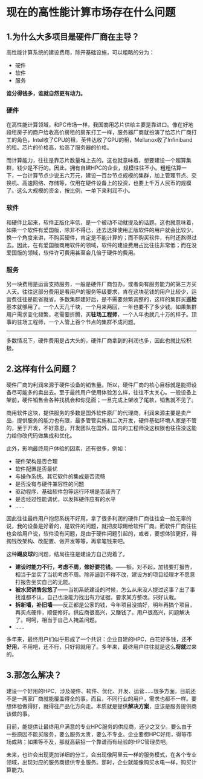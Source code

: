 # 现在的高性能计算市场存在什么问题

## 1.为什么大多项目是硬件厂商在主导？

高性能计算系统的建设费用，除开基础设施，可以粗略的分为：

* 硬件
* 软件
* 服务

**谁分得钱多，谁就自然更有动力。**

### 硬件

在高性能计算领域，和PC市场一样，我国商用芯片供给主要是靠进口。像在好地段租房子的商户给收高价房租的房东打工一样，服务器厂商就扮演了给芯片厂商打工的角色，Intel收了CPU的租，英伟达收了GPU的租，Mellanox收了Infiniband的租。芯片的价格高，抬高了服务器的价格。

而计算能力，往往是靠芯片数量堆上去的。这也就意味着，想要建设一个超算集群，钱少是不行的。因此，拥有自建HPC的企业，规模往往不小。粗粗估算一下，一台计算节点少说五六万元，建设一百台节点规模的集群，加上管理节点、交换机、高速网络、存储等，仅用在硬件设备上的投资，也要上千万人民币的规模了。这么大规模的资金，按比例，一单下来利润不小。

### 软件

和硬件比起来，软件正版化率低，是一个被动不动就提及的话题。这也就意味着，如果一个软件有爱国版，除非不得已，还去选择使用正版软件的用户就会比较少。换一个角度来讲，不购买硬件，肯定是不能计算的；而不购买软件，有时还熬得过去。因此，在有爱国版商用软件的领域，软件的建设费用占比往往非常低；而在没爱国版的领域，软件许可费用甚至会几倍于硬件的费用。

### 服务

另一块费用是运营支持服务，一般是硬件厂商包办，或者向有服务能力的第三方买人天。往往这部分费用是看用户的服务等级要求，肯在这块花钱的用户比较少，运营费往往是能省就省。多数集群建好后，是不需要频繁调整的，这样的集群买**巡检**基本就够用了。一个人天几千块，一个月来两回，一年也要不了多少钱。如果集群用户需求变化频繁，老需要折腾，买**驻场工程师**，一个人年也就几十万的样子。顶事的驻场工程师，一个人管上百个节点的集群不成问题。

------

多数情况下，硬件费用是占大头的，硬件厂商拿到的利润也多，因此也就比较积极。



## 2.这样有什么问题？

硬件厂商的利润来源于硬件设备的销售量。所以，硬件厂商的核心目标就是能把设备尽可能多的卖出去。至于最终用户使用体验怎么样，往往不太关心。一般设备上架前，硬件销售会各种找机会和你见面；一旦完成上架收了尾款，销售就不见了。

商用软件这块，提供服务的多数是国外软件原厂的代理商，利润来源主要是卖产品，提供服务的能力也有限，最多管管实施和二次开发，硬件基础环境人家是不管的，至于开发，不好意思，开发团队在国外，国内的工程师没这权限也往往没这能力给你改代码做集成和优化。

此外，影响最终用户体验的因素，还有很多，例如：

* 硬件架构是否合理
* 软件配置是否最优
* 与操作系统、其它软件的集成是否流畅
* 是否没有与硬件兼容性的问题
* 驱动程序、基础软件包等运行环境是否装齐了
* 是否经过性能调优，以发挥硬件应有的水平
* ......

因此往往最终用户抱怨系统不好用，拿了很多利润的硬件厂商往往会一脸无辜的说，我的设备是好着的，是软件的问题，就把皮球踢给软件厂商。而软件厂商往往也会给用户说，软件没有问题，是由于硬件问题引起的，或者，要想体验更好，得掏钱改架构、改配置、做开发等等，再拿笔钱来吧。

这种**踢皮球**的问题，结局往往是建设方自己兜着了。

* **建设时能力不行，考虑不周，修好要花钱。**——额，对不起，加钱要打报告，相当于坐实了当初考虑不周。除非逼到不得不改，建设方的项目经理才不愿意打报告坐实自己的无能。
* **被水货销售忽悠了**——当初系统建设的时候，怎么从来没人提过这事？出了事找谁都不认，自己也没能力找出有力证据，要求某方整改。只好认栽。
* **拆新墙，补旧墙**——反正都是公家的钱，今年项目没搞好，明年再搞个项目，再买点硬件，顺便修好。供应商很高兴，又赚钱了。用户很高兴，问题解决了。呵呵，相当于自己人掩盖问题。
* ......

多年来，最终用户们似乎形成了一个共识：企业自建的HPC，白花好多钱，还**不好用**，不用吧，还不行，只好将就用了。多年来，最终用户往往就是这么**将就**过来的。

## 3.那怎么解决？

建设一个好用的HPC，涉及硬件、软件、优化、开发、运营......很多方面，目前还不是一两家厂商就能覆盖得全的事。而且，不同行业的用户，需求也都不一样。要想体验做得好，就得往产品化方向走。本质就是提供**解决方案**，应该是服务提供商该做的事。

目前，能提供让最终用户满意的专业HPC服务的供应商，还少之又少。要么由于一些原因不能买服务，要么服务太贵，要么不专业。企业要想HPC好用，得等市场成熟；如果等不及，那就高薪招一个靠谱而有经验的HPC管理员吧。

未来，也许会出现更加详细的分工，会出现像阿里云一样的服务模式，在各个专业领域，出现对应的服务商提供专业服务。那时，企业就能像购买水电一样，购买计算能力。